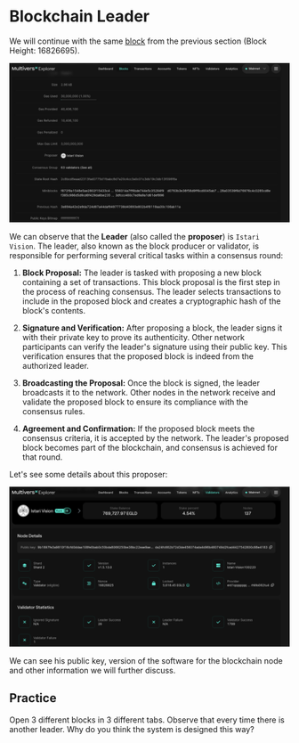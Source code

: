 # Blockchain Leader

We will continue with the same [block](https://explorer.multiversx.com/blocks/cec3654a58245c7b548ffdb56254107b3a3a46903b5d191cf67ff126eaa17111) from the previous section (Block Height: 16826695).

![Leader](../../media/leader.png)

We can observe that the **Leader** (also called the **proposer**) is `Istari Vision`.
The leader, also known as the block producer or validator, is responsible for performing several critical tasks within a consensus round:

1. **Block Proposal:** The leader is tasked with proposing a new block containing a set of transactions. This block proposal is the first step in the process of reaching consensus. The leader selects transactions to include in the proposed block and creates a cryptographic hash of the block's contents.

2. **Signature and Verification:** After proposing a block, the leader signs it with their private key to prove its authenticity. Other network participants can verify the leader's signature using their public key. This verification ensures that the proposed block is indeed from the authorized leader.

3. **Broadcasting the Proposal:** Once the block is signed, the leader broadcasts it to the network. Other nodes in the network receive and validate the proposed block to ensure its compliance with the consensus rules.

4. **Agreement and Confirmation:** If the proposed block meets the consensus criteria, it is accepted by the network. The leader's proposed block becomes part of the blockchain, and consensus is achieved for that round.

Let's see some details about this proposer:

![Istari Vision](../../media/istari.png)

We can see his public key, version of the software for the blockchain node and other information we will further discuss.

## Practice

Open 3 different blocks in 3 different tabs. Observe that every time there is another leader.
Why do you think the system is designed this way?